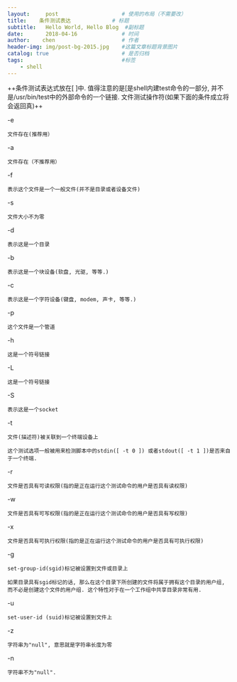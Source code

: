 ```yaml
---
layout:     post                    # 使用的布局（不需要改）
title:    条件测试表达             # 标题 
subtitle:   Hello World, Hello Blog  #副标题
date:       2018-04-16              # 时间
author:    chen                     # 作者
header-img: img/post-bg-2015.jpg    #这篇文章标题背景图片
catalog: true                       # 是否归档
tags:                               #标签
    - shell
---
```


++条件测试表达式放在[ ]中. 值得注意的是[是shell内建test命令的一部分, 并不是/usr/bin/test中的外部命令的一个链接.
文件测试操作符(如果下面的条件成立将会返回真)++

-e

    文件存在(推荐用）
-a

    文件存在（不推荐用）

-f

    表示这个文件是一个一般文件(并不是目录或者设备文件)
-s

    文件大小不为零
-d

    表示这是一个目录
-b

    表示这是一个块设备(软盘, 光驱, 等等.) 
-c

    表示这是一个字符设备(键盘, modem, 声卡, 等等.)
-p

    这个文件是一个管道
-h

    这是一个符号链接
-L

    这是一个符号链接
-S

    表示这是一个socket
-t

    文件(描述符)被关联到一个终端设备上

    这个测试选项一般被用来检测脚本中的stdin([ -t 0 ]) 或者stdout([ -t 1 ])是否来自于一个终端. 
-r

    文件是否具有可读权限(指的是正在运行这个测试命令的用户是否具有读权限)
-w

    文件是否具有可写权限(指的是正在运行这个测试命令的用户是否具有写权限)
-x

    文件是否具有可执行权限(指的是正在运行这个测试命令的用户是否具有可执行权限)
-g

    set-group-id(sgid)标记被设置到文件或目录上

    如果目录具有sgid标记的话, 那么在这个目录下所创建的文件将属于拥有这个目录的用户组, 而不必是创建这个文件的用户组. 这个特性对于在一个工作组中共享目录非常有用. 

-u

    set-user-id (suid)标记被设置到文件上
    
-z

    字符串为"null", 意思就是字符串长度为零
-n

    字符串不为"null".





